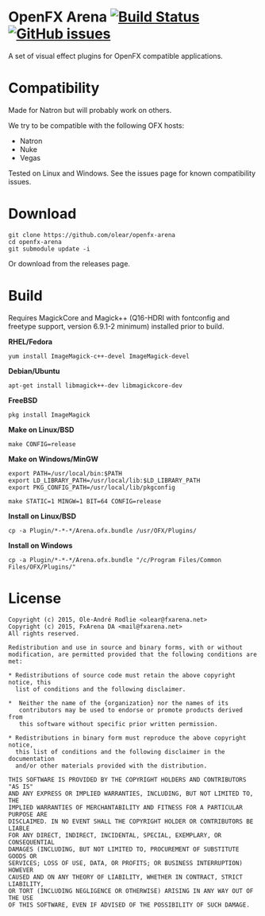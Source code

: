 OpenFX Arena [![Build Status](https://travis-ci.org/olear/openfx-arena.svg)](https://travis-ci.org/olear/openfx-arena) [![GitHub issues](https://img.shields.io/github/issues/olear/openfx-arena.svg)](https://github.com/olear/openfx-arena/issues)
============

A set of visual effect plugins for OpenFX compatible applications.

Compatibility
=============

Made for Natron but will probably work on others.

We try to be compatible with the following OFX hosts:

 * Natron
 * Nuke
 * Vegas

Tested on Linux and Windows. See the issues page for known compatibility issues.

Download
========

```
git clone https://github.com/olear/openfx-arena
cd openfx-arena
git submodule update -i
```

Or download from the releases page.

Build
=====

Requires MagickCore and Magick++ (Q16-HDRI with fontconfig and freetype support, version 6.9.1-2 minimum) installed prior to build.

**RHEL/Fedora**
```
yum install ImageMagick-c++-devel ImageMagick-devel
```

**Debian/Ubuntu**
```
apt-get install libmagick++-dev libmagickcore-dev 
```

**FreeBSD**
```
pkg install ImageMagick
```

**Make on Linux/BSD**
```
make CONFIG=release
```

**Make on Windows/MinGW**
```
export PATH=/usr/local/bin:$PATH
export LD_LIBRARY_PATH=/usr/local/lib:$LD_LIBRARY_PATH
export PKG_CONFIG_PATH=/usr/local/lib/pkgconfig

make STATIC=1 MINGW=1 BIT=64 CONFIG=release
```

**Install on Linux/BSD**
```
cp -a Plugin/*-*-*/Arena.ofx.bundle /usr/OFX/Plugins/
```

**Install on Windows**
```
cp -a Plugin/*-*-*/Arena.ofx.bundle "/c/Program Files/Common Files/OFX/Plugins/"
```

License
=======
```
Copyright (c) 2015, Ole-André Rodlie <olear@fxarena.net>
Copyright (c) 2015, FxArena DA <mail@fxarena.net>
All rights reserved.

Redistribution and use in source and binary forms, with or without
modification, are permitted provided that the following conditions are met:

* Redistributions of source code must retain the above copyright notice, this
  list of conditions and the following disclaimer.

*  Neither the name of the {organization} nor the names of its
   contributors may be used to endorse or promote products derived from
   this software without specific prior written permission.

* Redistributions in binary form must reproduce the above copyright notice,
  this list of conditions and the following disclaimer in the documentation
  and/or other materials provided with the distribution.

THIS SOFTWARE IS PROVIDED BY THE COPYRIGHT HOLDERS AND CONTRIBUTORS "AS IS"
AND ANY EXPRESS OR IMPLIED WARRANTIES, INCLUDING, BUT NOT LIMITED TO, THE
IMPLIED WARRANTIES OF MERCHANTABILITY AND FITNESS FOR A PARTICULAR PURPOSE ARE
DISCLAIMED. IN NO EVENT SHALL THE COPYRIGHT HOLDER OR CONTRIBUTORS BE LIABLE
FOR ANY DIRECT, INDIRECT, INCIDENTAL, SPECIAL, EXEMPLARY, OR CONSEQUENTIAL
DAMAGES (INCLUDING, BUT NOT LIMITED TO, PROCUREMENT OF SUBSTITUTE GOODS OR
SERVICES; LOSS OF USE, DATA, OR PROFITS; OR BUSINESS INTERRUPTION) HOWEVER
CAUSED AND ON ANY THEORY OF LIABILITY, WHETHER IN CONTRACT, STRICT LIABILITY,
OR TORT (INCLUDING NEGLIGENCE OR OTHERWISE) ARISING IN ANY WAY OUT OF THE USE
OF THIS SOFTWARE, EVEN IF ADVISED OF THE POSSIBILITY OF SUCH DAMAGE.
```
